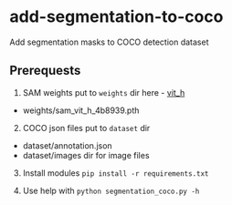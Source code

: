 # add-segmentation-to-coco
Add segmentation masks to COCO detection dataset

## Prerequests

1. SAM weights put to `weights` dir here - [vit_h](https://dl.fbaipublicfiles.com/segment_anything/sam_vit_h_4b8939.pth)
- weights/sam_vit_h_4b8939.pth

2. COCO json files put to `dataset` dir
- dataset/annotation.json
- dataset/images dir for image files

3. Install modules `pip install -r requirements.txt`

4. Use help with `python segmentation_coco.py -h`
